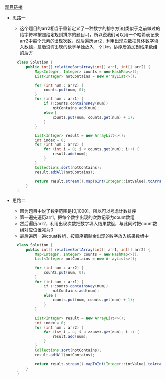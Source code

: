 [题目链接](https://leetcode-cn.com/problems/0H97ZC/)

+ 思路一
  + 这个题目的arr2相当于重新定义了一种数字的排序方法(类似于之前做过的给字符串按照给定规则排序的题目~)，所以说我们可以用一个哈希表记录arr2中每个元素的出现次数，然后遍历arr2，利用出现次数把具体数字填入数组，最后没有出现的数字单独放入一个List，排序后追加到结果数组的后方

  ```java
    class Solution {
        public int[] relativeSortArray(int[] arr1, int[] arr2) {
            Map<Integer, Integer> counts = new HashMap<>();
            List<Integer> notContains = new ArrayList<>();

            for (int num : arr2) {
                counts.put(num, 0);
            }
            for (int num : arr1) {
                if (!counts.containsKey(num))
                    notContains.add(num);
                else {
                    counts.put(num, counts.get(num) + 1);
                }
            }

            List<Integer> result = new ArrayList<>();
            int index = 0;
            for (int num : arr2) {
                for (int i = 0; i < counts.get(num); i++) {
                    result.add(num);
                }
            }
            Collections.sort(notContains);
            result.addAll(notContains);

            return result.stream().mapToInt(Integer::intValue).toArray();
        }
    }
  ```

+ 思路二
  + 因为题目中说了数字范围是[0,1000]，所以可以考虑计数排序
  + 第一遍先遍历arr1，把每个数字出现的次数记录为count数组
  + 然后遍历arr2，利用出现次数把数字填入结果数组，与此同时把count数组对应位置减为0
  + 最后遍历一遍count数组，按顺序把剩余出现的数字放入结果数组中
  ```java
    class Solution {
        public int[] relativeSortArray(int[] arr1, int[] arr2) {
            Map<Integer, Integer> counts = new HashMap<>();
            List<Integer> notContains = new ArrayList<>();

            for (int num : arr2) {
                counts.put(num, 0);
            }
            for (int num : arr1) {
                if (!counts.containsKey(num))
                    notContains.add(num);
                else {
                    counts.put(num, counts.get(num) + 1);
                }
            }

            List<Integer> result = new ArrayList<>();
            int index = 0;
            for (int num : arr2) {
                for (int i = 0; i < counts.get(num); i++) {
                    result.add(num);
                }
            }
            Collections.sort(notContains);
            result.addAll(notContains);

            return result.stream().mapToInt(Integer::intValue).toArray();
        }
    }
  ```